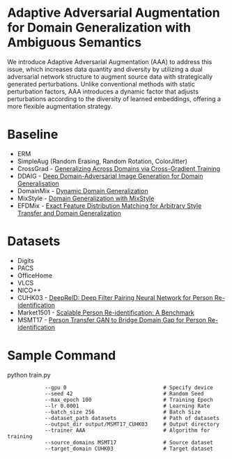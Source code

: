# Adaptive Adversarial Augmentation for Domain Generalization with Ambiguous Semantics

We introduce Adaptive Adversarial Augmentation (AAA) to address this issue, which increases data quantity and diversity by utilizing a dual adversarial network structure to augment source data with strategically generated perturbations.
Unlike conventional methods with static perturbation factors, AAA introduces a dynamic factor that adjusts perturbations according to the diversity of learned embeddings, offering a more flexible augmentation strategy.

# Baseline
* ERM
* SimpleAug (Random Erasing, Random Rotation, ColorJitter)
* CrossGrad - [Generalizing Across Domains via Cross-Gradient Training](https://openreview.net/forum?id=r1Dx7fbCW)
* DDAIG - [Deep Domain-Adversarial Image Generation for Domain Generalisation](https://arxiv.org/abs/2003.06054)
* DomainMix - [Dynamic Domain Generalization](https://arxiv.org/abs/2205.13913)
* MixStyle - [Domain Generalization with MixStyle](https://openreview.net/forum?id=6xHJ37MVxxp)
* EFDMix - [Exact Feature Distribution Matching for Arbitrary Style Transfer and Domain Generalization](https://arxiv.org/abs/2203.07740)

# Datasets
* Digits
* PACS
* OfficeHome
* VLCS
* NICO++
* CUHK03 - [DeepReID: Deep Filter Pairing Neural Network for Person Re-identification](https://ieeexplore.ieee.org/document/6909421)
* Market1501 - [Scalable Person Re-identification: A Benchmark](https://ieeexplore.ieee.org/document/7410490)
* MSMT17 - [Person Transfer GAN to Bridge Domain Gap for Person Re-identification](https://ieeexplore.ieee.org/document/8578114)

# Sample Command

python train.py

                --gpu 0                               # Specify device
                --seed 42                             # Random Seed
                --max_epoch 100                       # Training Epoch
                --lr 0.0001                           # Learning Rate 
                --batch_size 256                      # Batch Size
                --dataset_path datasets               # Path of datasets
                --output_dir output/MSMT17_CUHK03     # Output directory 
                --trainer AAA                         # Algorithm for training
                --source_domains MSMT17               # Source dataset
                --target_domain CUHK03                # Target dataset
